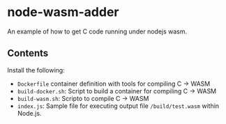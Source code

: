 # node-wasm-adder

An example of how to get C code running under nodejs wasm.

## Contents

Install the following:

- `Dockerfile` container definition with tools for compiling C -> WASM
- `build-docker.sh`: Script to build a container for compiling C -> WASM
- `build-wasm.sh`: Scripto to compile C -> WASM
- `index.js`: Sample file for executing output file `/build/test.wasm` within Node.js.

